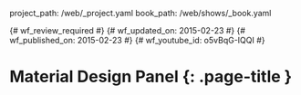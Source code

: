 project_path: /web/_project.yaml
book_path: /web/shows/_book.yaml

{# wf_review_required #}
{# wf_updated_on: 2015-02-23 #}
{# wf_published_on: 2015-02-23 #}
{# wf_youtube_id: o5vBqG-IQQI #}

# Material Design Panel {: .page-title }


<div class="video-wrapper">
  <iframe class="devsite-embedded-youtube-video" data-video-id="o5vBqG-IQQI"
          data-autohide="1" data-showinfo="0" frameborder="0" allowfullscreen>
  </iframe>
</div>



